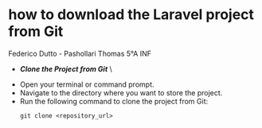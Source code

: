 # how to download the Laravel project from Git

Federico Dutto - Pashollari Thomas 5°A INF 

* ***Clone the Project from Git*** \
 -  Open your terminal or command prompt.
 -  Navigate to the directory where you want to store the project.
 -  Run the following command to clone the project from Git:
    ```console
    git clone <repository_url>
    ```
